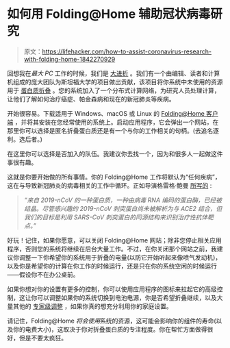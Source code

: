 # 如何用 Folding@Home 辅助冠状病毒研究

> 原文：<https://lifehacker.com/how-to-assist-coronavirus-research-with-folding-home-1842270929>

回想我在*最大 PC* 工作的时候，我们是 [大进折](https://stats.foldingathome.org/team/11108) 。我们有一个由编辑、读者和计算机组成的庞大团队为斯坦福大学的项目做出贡献，该项目将你系统中未使用的资源用于 [蛋白质折叠](https://foldingathome.org/support/faq/project-details/) 。您的系统加入了一个分布式计算网络，为研究人员处理计算，让他们了解如何治疗癌症、帕金森病和现在的新冠肺炎等疾病。



开始很容易。下载适用于 Windows、macOS 或 Linux 的 [Folding@Home 客户端](https://foldingathome.org/alternative-downloads/) ，并将其安装在您经常使用的系统上。启动应用程序，它会弹出一个网站，在那里你可以选择是匿名折叠蛋白质还是有一个与你的工作相关的句柄。(去追名逐利。选后者。)

在这里你可以选择是否加入的队伍。我建议你去找一个，因为和很多人一起做这件事很有趣。

这就是你要开始做的所有事情。你的 Folding@Home 工作将默认为“任何疾病”，这在与导致新冠肺炎的病毒相关的工作中循环。正如导演格雷格·鲍曼 [所写的](https://foldingathome.org/2020/02/27/foldinghome-takes-up-the-fight-against-covid-19-2019-ncov/) :

> *“来自 2019-nCoV 的一种蛋白质，一种由病毒 RNA 编码的蛋白酶，已经被结晶。尽管感兴趣的 2019-nCoV 刺突蛋白尚未被解析为与 ACE2 结合，但我们的目标是利用 SARS-CoV 刺突蛋白的同源结构来识别治疗性抗体靶点。”*

好玩！记住，如果你愿意，可以关闭 Folding@Home 网站；除非您停止相关应用程序，否则您的系统将继续在后台大量工作。不过，在你关闭那个网站之前，我建议你调整一下你希望你的系统用于折叠的电量(以防它开始听起来像喷气发动机)，以及你是希望你的计算在你工作的时候运行，还是只在你的系统空闲的时候运行——假设你不在办公桌前。

如果你想对你的设置有更多的控制，你可以使用应用程序的图标来拉起它的高级控制，这让你可以调整如果你的系统切换到电池电源，你是否希望折叠继续，以及大量其他的 [专家级调整](https://forums.evga.com/Do-we-have-a-list-of-V7-Commands-m1966186.aspx#1966198) ，如果你真的想充分利用你的家庭设置。

请记住，Folding@Home *将会使用*系统的资源，这可能会影响你的组件的寿命(以及你的电费大小)，这取决于你对折叠蛋白质的专注程度。你在帮忙方面做得很好，但是不要太疯狂。